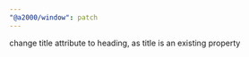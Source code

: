 ```yaml
---
"@a2000/window": patch
---
```


change title attribute to heading, as title is an existing property
